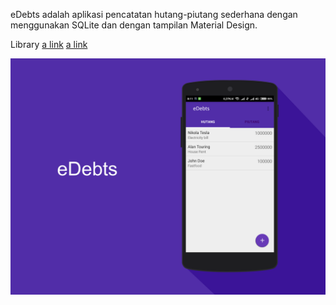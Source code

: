 eDebts adalah aplikasi pencatatan hutang-piutang sederhana dengan menggunakan SQLite dan dengan tampilan Material Design.

Library
[a link](https://github.com/google/iosched)
[a link](https://github.com/navasmdc/MaterialDesignLibrary)

![alt tag](https://raw.githubusercontent.com/imammuhtadi/eDebts/master/app/src/main/res/drawable/eDebts%20mockup.png)
